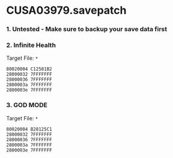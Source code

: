 # CUSA03979.savepatch

### 1. Untested - Make sure to backup your save data first
### 2. Infinite Health

Target File: `*`

```
80020004 C12581B2
28000032 7FFFFFFF
28000036 7FFFFFFF
2800003a 7FFFFFFF
2800003e 7FFFFFFF
```

### 3. GOD MODE

Target File: `*`

```
80020004 B28125C1
28000032 7FFFFFFF
28000036 7FFFFFFF
2800003a 7FFFFFFF
2800003e 7FFFFFFF
```

